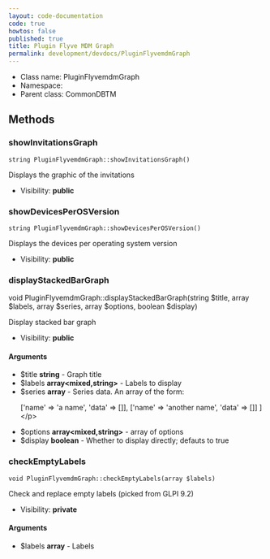 ```yaml
---
layout: code-documentation
code: true
howtos: false
published: true
title: Plugin Flyve MDM Graph
permalink: development/devdocs/PluginFlyvemdmGraph
---
```


* Class name: PluginFlyvemdmGraph
* Namespace:
* Parent class: CommonDBTM

## Methods



### showInvitationsGraph

    string PluginFlyvemdmGraph::showInvitationsGraph()

Displays the graphic of the invitations



* Visibility: **public**




### showDevicesPerOSVersion

    string PluginFlyvemdmGraph::showDevicesPerOSVersion()

Displays the devices per operating system version



* Visibility: **public**




### displayStackedBarGraph

<p class="p-size5">
    void PluginFlyvemdmGraph::displayStackedBarGraph(string $title, array<mixed,string> $labels, array $series, array<mixed,string> $options, boolean $display)
</p>

Display stacked bar graph



* Visibility: **public**


#### Arguments
<p class="p-size3">
  <ul>
   <li> $title <b>string</b> - Graph title </li>
   <li> $labels <b>array&lt;mixed,string&gt;</b> - Labels to display </li>
   <li> $series <b>array</b> - Series data. An array of the form:

[&#039;name&#039; =&gt; &#039;a name&#039;, &#039;data&#039; =&gt; []],
[&#039;name&#039; =&gt; &#039;another name&#039;, &#039;data&#039; =&gt; []]
]&lt;/p&gt;

   </li>

   <li> $options <b>array&lt;mixed,string&gt;</b> - array of options </li>
   <li> $display <b>boolean</b> - Whether to display directly; defauts to true </li>
  </ul>
</p>


### checkEmptyLabels

    void PluginFlyvemdmGraph::checkEmptyLabels(array $labels)

Check and replace empty labels (picked from GLPI 9.2)



* Visibility: **private**


#### Arguments
* $labels **array** - Labels
